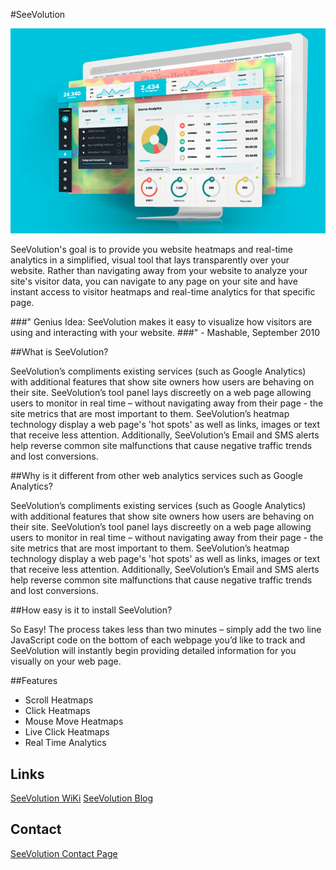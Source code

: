 #SeeVolution

![SeeVolution Heatmap](/images/SeeVo-Heatmap.jpg)

SeeVolution's goal is to provide you website heatmaps and real-time analytics in a simplified, visual tool that lays transparently over your website. Rather than navigating away from your website to analyze your site's visitor data, you can navigate to any page on your site and have instant access to visitor heatmaps and real-time analytics for that specific page.

###"
Genius Idea: SeeVolution makes it easy to visualize how visitors are using and interacting with your website.
###" - Mashable, September 2010



##What is SeeVolution?

SeeVolution’s compliments existing services (such as Google Analytics) with additional features that show site owners how users are behaving on their site. SeeVolution’s tool panel lays discreetly on a web page allowing users to monitor in real time – without navigating away from their page - the site metrics that are most important to them. SeeVolution’s heatmap technology display a web page's 'hot spots' as well as links, images or text that receive less attention. Additionally, SeeVolution’s Email and SMS alerts help reverse common site malfunctions that cause negative traffic trends and lost conversions.

##Why is it different from other web analytics services such as Google Analytics?

SeeVolution’s compliments existing services (such as Google Analytics) with additional features that show site owners how users are behaving on their site. SeeVolution’s tool panel lays discreetly on a web page allowing users to monitor in real time – without navigating away from their page - the site metrics that are most important to them. SeeVolution’s heatmap technology display a web page's 'hot spots' as well as links, images or text that receive less attention. Additionally, SeeVolution’s Email and SMS alerts help reverse common site malfunctions that cause negative traffic trends and lost conversions.

##How easy is it to install SeeVolution?

So Easy! The process takes less than two minutes – simply add the two line JavaScript code on the bottom of each webpage you’d like to track and SeeVolution will instantly begin providing detailed information for you visually on your web page.

##Features

* Scroll Heatmaps
* Click Heatmaps
* Mouse Move Heatmaps
* Live Click Heatmaps
* Real Time Analytics

## Links

[SeeVolution WiKi](http://wiki.seevolution.com/index.php/FAQ)
[SeeVolution Blog](https://www.seevolution.com/blog/)

## Contact

[SeeVolution Contact Page](https://www.seevolution.com/contact)